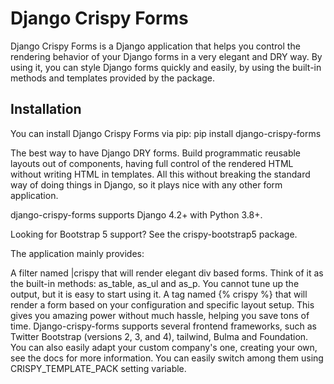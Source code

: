 # Django Crispy Forms

Django Crispy Forms is a Django application that helps you control the rendering behavior of your Django forms in a very elegant and DRY way. By using it, you can style Django forms quickly and easily, by using the built-in methods and templates provided by the package.

## Installation

You can install Django Crispy Forms via pip:
pip install django-crispy-forms

The best way to have Django DRY forms. Build programmatic reusable layouts out of components, having full control of the rendered HTML without writing HTML in templates. All this without breaking the standard way of doing things in Django, so it plays nice with any other form application.

django-crispy-forms supports Django 4.2+ with Python 3.8+.

Looking for Bootstrap 5 support? See the crispy-bootstrap5 package.

The application mainly provides:

A filter named |crispy that will render elegant div based forms. Think of it as the built-in methods: as_table, as_ul and as_p. You cannot tune up the output, but it is easy to start using it.
A tag named {% crispy %} that will render a form based on your configuration and specific layout setup. This gives you amazing power without much hassle, helping you save tons of time.
Django-crispy-forms supports several frontend frameworks, such as Twitter Bootstrap (versions 2, 3, and 4), tailwind, Bulma and Foundation. You can also easily adapt your custom company's one, creating your own, see the docs for more information. You can easily switch among them using CRISPY_TEMPLATE_PACK setting variable.
